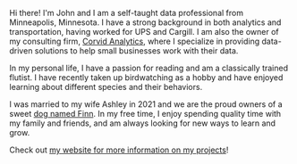 Hi there! I'm John and I am a self-taught data professional from Minneapolis, Minnesota. I have a strong background in both analytics and transportation, having worked for UPS and Cargill. I am also the owner of my consulting firm, [Corvid Analytics](http://www.corvidanalytics.com), where I specialize in providing data-driven solutions to help small businesses work with their data.

In my personal life, I have a passion for reading and am a classically trained flutist. I have recently taken up birdwatching as a hobby and have enjoyed learning about different species and their behaviors.

I was married to my wife Ashley in 2021 and we are the proud owners of a sweet [dog named Finn](https://www.instagram.com/thedognamedfinn/). In my free time, I enjoy spending quality time with my family and friends, and am always looking for new ways to learn and grow.

Check out [my website for more information on my projects](https://johnthompson.io)!
